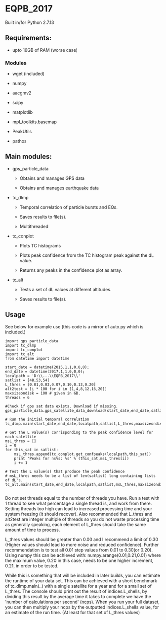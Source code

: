 # EQPB_2017

Built in/for Python 2.7.13

## Requirements:

- upto 16GB of RAM (worse case)

### Modules

- wget (included)

- numpy

- aacgmv2

- scipy

- matplotlib

- mpl_toolkits.basemap

- PeakUtils

- pathos

## Main modules:

- gps_particle_data

	- Obtains and manages GPS data 
	
	- Obtains and manages earthquake data
	
- tc_dlmp
	
	- Temporal correlation of particle bursts and EQs.
	
	- Saves results to file(s).
	
	- Multithreaded

- tc_conplot

	- Plots TC histograms

	- Plots peak confidence from the TC histogram peak against the dL value.

	- Returns any peaks in the confidence plot as array.

- tc_alt

	- Tests a set of dL values at different altitudes.

	- Saves results to file(s).

## Usage

See below for example use (this code is a mirror of auto.py which is included.)

```
import gps_particle_data
import tc_dlmp
import tc_conplot
import tc_alt
from datetime import datetime

start_date = datetime(2015,1,1,0,0,0);
end_date = datetime(2017,1,1,0,0,0);
localpath = 'D:\\...\\EQPB_2017\\'
satlist = [48,53,54]
L_thres = [0.01,0.03,0.07,0.10,0.13,0.20]
alt2test = [i * 100 for i in [1,4,8,12,16,20]]
maxsizeondisk = 100 # given in GB.
threads = 6

#Check if gps sat data exists. Download if missing.
gps_particle_data.gps_satellite_data_download(start_date,end_date,satlist,localpath,maxsizeondisk)

# Run the initial temporal correlation
tc_dlmp.main(start_date,end_date,localpath,satlist,L_thres,maxsizeondisk,threads)
    
# Get the L value(s) corrisponding to the peak confidence level for each satellite
msL_thres = []
i = 0
for this_sat in satlist:
    msL_thres.append(tc_conplot.get_confpeaks(localpath,this_sat))
    print 'Peaks for ns%s: %s' % (this_sat,msL_thres[i])
    i += 1
    
# Test the L value(s) that produce the peak confidence
# msL_thres needs to be a list of len(satlist) long containing lists of dL's.
tc_alt.main(start_date,end_date,localpath,satlist,msL_thres,maxsizeondisk,alt2test,threads)
    
```

Do not set threads equal to the number of threads you have. Run a test with 1 thread to see what percentage a single thread is, and work from there. Setting threads too high can lead to increased processing time and your system freezing (it should recover). Also recommended that L_thres and alt2test are integer multiple of threads so you do not waste processing time as generally speaking, each element of L_thres should take the same amount of time to process.

L_thres values should be greater than 0.00 and I recommend a limit of 0.30 (Higher values should lead to more noise and reduced confidence). Further recommendation is to test all 0.01 step values from 0.01 to 0.30(or 0.20). Using numpy this can be achieved with: numpy.arange(0.01,0.21,0.01) where the maximum value, 0.20 in this case, needs to be one higher increment, 0.21, in order to be tested.

While this is something that will be included in later builds, you can estimate the runtime of your data set. This can be achieved with a short benchmark of tc_dlmp.main(..) with a single satellite for a year and for a small set of L_thres. The console should print out the result of indices.L_shells, by dividing this result by the average time it takes to complete we have the 'number of calculations per second' (ncps). When you run your full dataset, you can then multiply your ncps by the outputted indices.L_shells value, for an estimate of the run time. (At least for that set of L_thres values)  







